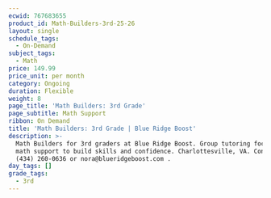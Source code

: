 ```yaml
---
ecwid: 767683655
product_id: Math-Builders-3rd-25-26
layout: single
schedule_tags:
  - On-Demand
subject_tags:
  - Math
price: 149.99
price_unit: per month
category: Ongoing
duration: Flexible
weight: 8
page_title: 'Math Builders: 3rd Grade'
page_subtitle: Math Support
ribbon: On Demand
title: 'Math Builders: 3rd Grade | Blue Ridge Boost'
description: >-
  Math Builders for 3rd graders at Blue Ridge Boost. Group tutoring focused on
  math support to build skills and confidence. Charlottesville, VA. Contact
  (434) 260-0636 or nora@blueridgeboost.com .
day_tags: []
grade_tags:
  - 3rd
---
```


